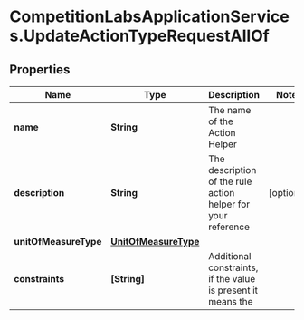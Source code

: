 # CompetitionLabsApplicationServices.UpdateActionTypeRequestAllOf

## Properties

Name | Type | Description | Notes
------------ | ------------- | ------------- | -------------
**name** | **String** | The name of the Action Helper | 
**description** | **String** | The description of the rule action helper for your reference | [optional] 
**unitOfMeasureType** | [**UnitOfMeasureType**](UnitOfMeasureType.md) |  | 
**constraints** | **[String]** | Additional constraints, if the value is present it means the | 


